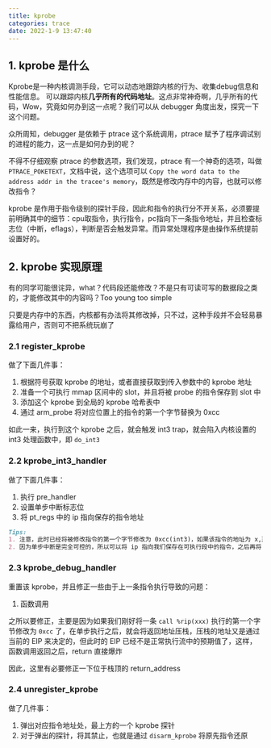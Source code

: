 ```yaml
---
title: kprobe
categories: trace
date: 2022-1-9 13:47:40
---
```


## 1. kprobe 是什么

Kprobe是一种内核调测手段，它可以动态地跟踪内核的行为、收集debug信息和性能信息。 可以跟踪内核**几乎所有的代码地址**。这点非常神奇啊，几乎所有的代码，Wow，究竟如何办到这一点呢？我们可以从 debugger 角度出发，探究一下这个问题。

众所周知，debugger 是依赖于 ptrace 这个系统调用，ptrace 赋予了程序调试别的进程的能力，这一点是如何办到的呢？

不得不仔细观察 ptrace 的参数选项，我们发现，ptrace 有一个神奇的选项，叫做 `PTRACE_POKETEXT`，文档中说，这个选项可以 `Copy the word data to the address addr in the tracee's memory`，既然是修改内存中的内容，也就可以修改指令？

kprobe 是作用于指令级别的探针手段，因此和指令的执行分不开关系，必须要提前明确其中的细节：cpu取指令，执行指令，pc指向下一条指令地址，并且检查标志位（中断，eflags），判断是否会触发异常。而异常处理程序是由操作系统提前设置好的。



## 2. kprobe 实现原理

有的同学可能很诧异，what？代码段还能修改？不是只有可读可写的数据段之类的，才能修改其中的内容吗？Too young too simple

只要是内存中的东西，内核都有办法将其修改掉，只不过，这种手段并不会轻易暴露给用户，否则可不把系统玩崩了

### 2.1 register_kprobe

做了下面几件事：

1. 根据符号获取 kprobe 的地址，或者直接获取到传入参数中的 kprobe 地址
2. 准备一个可执行 mmap 区间中的 slot，并且将被 probe 的指令保存到 slot 中
3. 添加这个 kprobe 到全局的 kprobe 哈希表中
4. 通过 arm_probe 将对应位置上的指令的第一个字节替换为 0xcc

如此一来，执行到这个 kprobe 之后，就会触发 int3 trap，就会陷入内核设置的 int3 处理函数中，即 `do_int3`

### 2.2 kprobe_int3_handler

做了下面几件事：

1. 执行 pre_handler
2. 设置单步中断标志位
3. 将 pt_regs 中的 ip 指向保存的指令地址

```markdown
Tips:
1. 注意，此时已经将被修改指令的第一个字节修改为 0xcc(int3)，如果该指令的地址为 x,那么此时的 ip = x + 1
2. 因为单步中断是完全可控的，所以可以将 ip 指向我们保存在可执行段中的指令，之后再将 ip 重新指回去就好了
```

### 2.3 kprobe_debug_handler

重置该 kprobe，并且修正一些由于上一条指令执行导致的问题：

1. 函数调用

之所以要修正，主要是因为如果我们刚好将一条 `call %rip(xxx)` 执行的第一个字节修改为 `0xcc` 了，在单步执行之后，就会将返回地址压栈，压栈的地址又是通过当前的 EIP 来决定的，但此时的 EIP 已经不是正常执行流中的预期值了，这样，函数调用返回之后，return 直接爆炸

因此，这里有必要修正一下位于栈顶的 return_address

### 2.4 unregister_kprobe

做了几件事：

1. 弹出对应指令地址处，最上方的一个 kprobe 探针
2. 对于弹出的探针，将其禁止，也就是通过 `disarm_kprobe` 将原先指令还原
